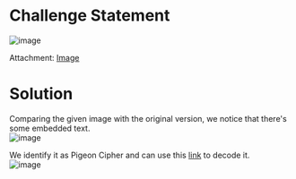 # Challenge Statement
![image](https://github.com/user-attachments/assets/f8f0ae91-04db-48e2-8c7d-6e18f61e4bec)

Attachment: [Image](https://github.com/harishkannan05/THM-HackfinityBattle-Writeup/blob/main/Attachments/beco-batman-2-1741192876782.png)

# Solution
Comparing the given image with the original version, we notice that there's some embedded text.  
![image](https://github.com/user-attachments/assets/7f296e6a-e6a7-4e41-9c09-1dbd7474d23d)

We identify it as Pigeon Cipher and can use this [link](https://planetcalc.com/7842/) to decode it.  
![image](https://github.com/user-attachments/assets/16427bdd-ce78-4e69-a7bd-416c55a9639d)
